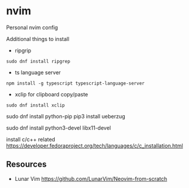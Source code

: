 # nvim
Personal nvim config


Additional things to install

- ripgrip
```
sudo dnf install ripgrep
```

- ts language server
```
npm install -g typescript typescript-language-server
```

- xclip for clipboard copy/paste 
```
sudo dnf install xclip
```

sudo dnf install python-pip
pip3 install ueberzug

sudo dnf install python3-devel libx11-devel

install c/c++ related
https://developer.fedoraproject.org/tech/languages/c/c_installation.html


## Resources

- Lunar Vim 
	https://github.com/LunarVim/Neovim-from-scratch

